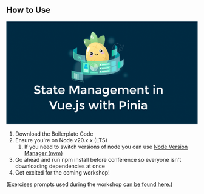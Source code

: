 ## How to Use

![State Management in Vue.js with Pinia](readme-screenshot.png)

1.  Download the Boilerplate Code
2.  Ensure you're on Node v20.x.x (LTS)
    1.  If you need to switch versions of node you can use [Node Version Manager (nvm)](https://github.com/nvm-sh/nvm)
3.  Go ahead and run npm install before conference so everyone isn't downloading dependencies at once
4.  Get excited for the coming workshop!

(Exercises prompts used during the workshop [can be found here.](https://vueschool.notion.site/Pinia-Workshop-Exercises-022ea07ba2ec43e2a53fbef730efc33b?pvs=4))
